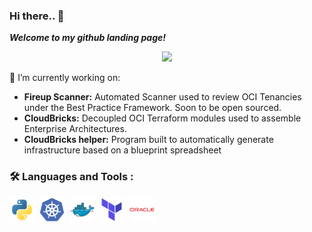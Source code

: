 ### Hi there.. 👋
***Welcome to my github landing page!***

<div id="header" align="center">
  <img src="https://media.giphy.com/media/M9gbBd9nbDrOTu1Mqx/giphy.gif" width="100"/>
</div>


🔭 I’m currently working on: 
- **Fireup Scanner:** Automated Scanner used to review OCI Tenancies under the Best Practice Framework. Soon to be open sourced.
- **CloudBricks:** Decoupled OCI Terraform modules used to assemble Enterprise Architectures. 
- **CloudBricks helper:** Program built to automatically generate infrastructure based on a blueprint spreadsheet

### :hammer_and_wrench: Languages and Tools :
<div>
  <img src="https://github.com/devicons/devicon/blob/master/icons/python/python-original.svg" title="Redux" alt="Redux " width="40" height="40"/>&nbsp;
  <img src="https://github.com/devicons/devicon/blob/master/icons/kubernetes/kubernetes-plain.svg" title="Redux" alt="Redux " width="40" height="40"/>&nbsp;
  <img src="https://github.com/devicons/devicon/blob/master/icons/docker/docker-original.svg" title="Redux" alt="Redux " width="40" height="40"/>&nbsp;
  <img src="https://github.com/devicons/devicon/blob/master/icons/terraform/terraform-original.svg" title="Redux" alt="Redux " width="40" height="40"/>&nbsp;
  <img src="https://github.com/devicons/devicon/blob/master/icons/oracle/oracle-original.svg" title="Redux" alt="Redux " width="40" height="40"/>&nbsp;

</div>
